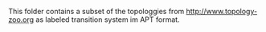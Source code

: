 This folder contains a subset of the topologgies from http://www.topology-zoo.org as labeled transition system im APT format.

